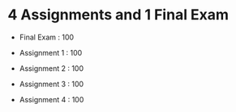 # 4 Assignments and 1 Final Exam
 
* Final Exam   : 100

* Assignment 1 : 100
* Assignment 2 : 100
* Assignment 3 : 100
* Assignment 4 : 100
